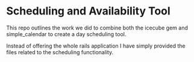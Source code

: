 # Scheduling and Availability Tool

This repo outlines the work we did to combine both the icecube gem and simple_calendar to create a day scheduling tool.

Instead of offering the whole rails application I have simply provided the files related to the scheduling functionality.
